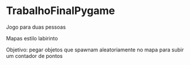 # TrabalhoFinalPygame

Jogo para duas pessoas

Mapas estilo labirinto

Objetivo: pegar objetos que spawnam aleatoriamente no mapa para subir um contador de pontos
